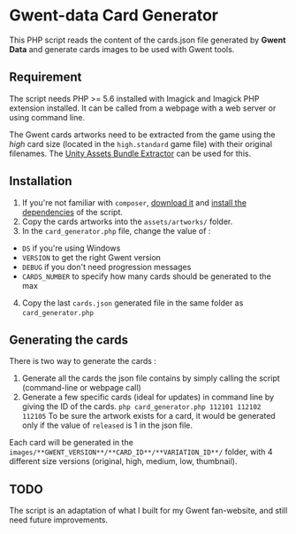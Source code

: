 # Gwent-data Card Generator
This PHP script reads the content of the cards.json file generated by **Gwent Data** and generate cards images to be used with Gwent tools.

## Requirement
The script needs PHP >= 5.6 installed with Imagick and Imagick PHP extension installed. It can be called from a webpage with a web server or using command line.

The Gwent cards artworks need to be extracted from the game using the *high* card size (located in the `high.standard` game file)  with their original filenames. The [Unity Assets Bundle Extractor](https://github.com/DerPopo/UABE) can be used for this.

## Installation
1. If you're not familiar with `composer`, [download it](https://getcomposer.org/) and [install the dependencies](https://getcomposer.org/doc/01-basic-usage.md#installing-dependencies) of the script.
2. Copy the cards artworks into the `assets/artworks/` folder.
3. In the `card_generator.php` file, change the value of :
  - `DS` if you're using Windows
  - `VERSION` to get the right Gwent version
  - `DEBUG` if you don't need progression messages
  - `CARDS_NUMBER` to specify how many cards should be generated to the max
4. Copy the last `cards.json` generated file in the same folder as `card_generator.php`

## Generating the cards
There is two way to generate the cards :
1. Generate all the cards the json file contains by simply calling the script (command-line or webpage call)
2. Generate a few specific cards (ideal for updates) in command line by giving the ID of the cards.
```php card_generator.php 112101 112102 112105```
To be sure the artwork exists for a card, it would be generated only if the value of `released` is 1 in the json file.

Each card will be generated in the `images/**GWENT_VERSION**/**CARD_ID**/**VARIATION_ID**/` folder, with 4 different size versions (original, high, medium, low, thumbnail).

## TODO
The script is an adaptation of what I built for my Gwent fan-website, and still need future improvements.
